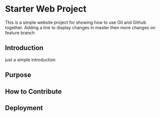 # Starter Web Project

This is a simple website project for 
showing how to use Git and Github together.
Adding a line to display changes in master
then more changes on feature branch

## Introduction
just a simple introduction
## Purpose

## How to Contribute

## Deployment